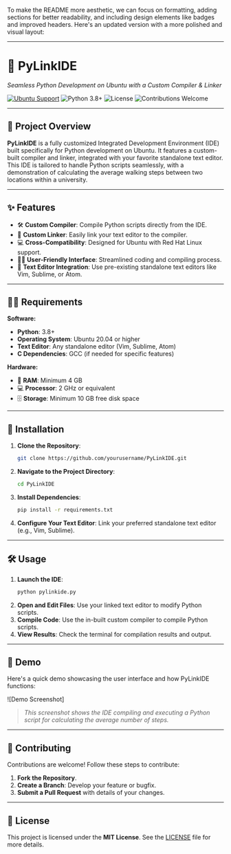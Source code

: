 To make the README more aesthetic, we can focus on formatting, adding sections for better readability, and including design elements like badges and improved headers. Here's an updated version with a more polished and visual layout:

---

# 🌟 **PyLinkIDE**  
*Seamless Python Development on Ubuntu with a Custom Compiler & Linker*

[![Ubuntu Support](https://img.shields.io/badge/OS-Ubuntu-orange)](https://ubuntu.com) ![Python 3.8+](https://img.shields.io/badge/python-3.8%2B-blue) ![License](https://img.shields.io/github/license/yourusername/PyLinkIDE) ![Contributions Welcome](https://img.shields.io/badge/contributions-welcome-brightgreen)

---

## 📜 **Project Overview**
**PyLinkIDE** is a fully customized Integrated Development Environment (IDE) built specifically for Python development on Ubuntu. It features a custom-built compiler and linker, integrated with your favorite standalone text editor. This IDE is tailored to handle Python scripts seamlessly, with a demonstration of calculating the average walking steps between two locations within a university.

---

## ✨ **Features**
- 🛠️ **Custom Compiler**: Compile Python scripts directly from the IDE.
- 🔗 **Custom Linker**: Easily link your text editor to the compiler.
- 💻 **Cross-Compatibility**: Designed for Ubuntu with Red Hat Linux support.
- 🧑‍💻 **User-Friendly Interface**: Streamlined coding and compiling process.
- 📁 **Text Editor Integration**: Use pre-existing standalone text editors like Vim, Sublime, or Atom.

---

## 🧑‍💻 **Requirements**
**Software:**
- **Python**: 3.8+
- **Operating System**: Ubuntu 20.04 or higher
- **Text Editor**: Any standalone editor (Vim, Sublime, Atom)
- **C Dependencies**: GCC (if needed for specific features)

**Hardware:**
- 💾 **RAM**: Minimum 4 GB
- 💻 **Processor**: 2 GHz or equivalent
- 🗄️ **Storage**: Minimum 10 GB free disk space

---

## 🚀 **Installation**
1. **Clone the Repository**:
   ```bash
   git clone https://github.com/yourusername/PyLinkIDE.git
   ```
2. **Navigate to the Project Directory**:
   ```bash
   cd PyLinkIDE
   ```
3. **Install Dependencies**:
   ```bash
   pip install -r requirements.txt
   ```
4. **Configure Your Text Editor**:
   Link your preferred standalone text editor (e.g., Vim, Sublime).

---

## 🛠️ **Usage**
1. **Launch the IDE**:
   ```bash
   python pylinkide.py
   ```
2. **Open and Edit Files**: Use your linked text editor to modify Python scripts.
3. **Compile Code**: Use the in-built custom compiler to compile Python scripts.
4. **View Results**: Check the terminal for compilation results and output.

---

## 🎥 **Demo**
Here's a quick demo showcasing the user interface and how PyLinkIDE functions:

![Demo Screenshot]

> *This screenshot shows the IDE compiling and executing a Python script for calculating the average number of steps.*

---

## 🤝 **Contributing**
Contributions are welcome! Follow these steps to contribute:
1. **Fork the Repository**.
2. **Create a Branch**: Develop your feature or bugfix.
3. **Submit a Pull Request** with details of your changes.

---

## 📄 **License**
This project is licensed under the **MIT License**. See the [LICENSE](LICENSE) file for more details.
